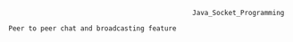                                                   Java_Socket_Programming

    Peer to peer chat and broadcasting feature
